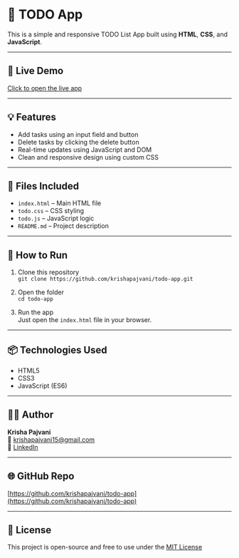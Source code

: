 # 📝 TODO App

This is a simple and responsive TODO List App built using **HTML**, **CSS**, and **JavaScript**.

---

## 🔗 Live Demo

[Click to open the live app](https://krishapajvani.github.io/todo-app/)

---

## 💡 Features

- Add tasks using an input field and button
- Delete tasks by clicking the delete button
- Real-time updates using JavaScript and DOM
- Clean and responsive design using custom CSS

---

## 📂 Files Included

- `index.html` – Main HTML file
- `todo.css` – CSS styling
- `todo.js` – JavaScript logic
- `README.md` – Project description

---

## 🚀 How to Run

1. Clone this repository  
`git clone https://github.com/krishapajvani/todo-app.git`

2. Open the folder  
`cd todo-app`

3. Run the app  
Just open the `index.html` file in your browser.

---

## 📦 Technologies Used

- HTML5  
- CSS3  
- JavaScript (ES6)

---

## 🧑‍💻 Author

**Krisha Pajvani**  
📧 krishapajvani15@gmail.com  
🔗 [LinkedIn](https://www.linkedin.com/in/krisha-pajvani)

---

## 🌐 GitHub Repo

[https://github.com/krishapajvani/todo-app](https://github.com/krishapajvani/todo-app)

---

## 📜 License

This project is open-source and free to use under the [MIT License](https://choosealicense.com/licenses/mit/)
